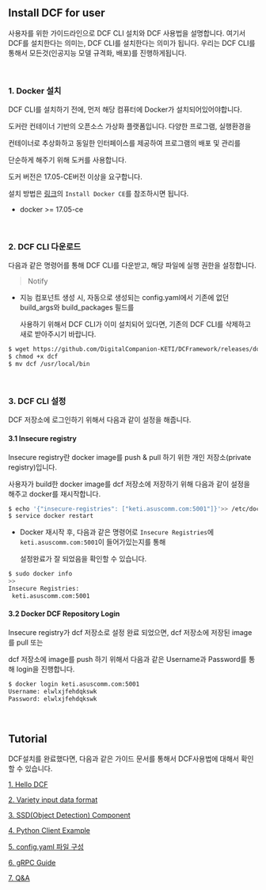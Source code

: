 ## Install DCF for user

사용자를 위한 가이드라인으로 DCF CLI 설치와 DCF 사용법을 설명합니다.  여기서 DCF를 설치한다는 의미는, DCF CLI를 설치한다는 의미가 됩니다. 
우리는 DCF CLI를 통해서 모든것(인공지능 모델 규격화, 배포)를 진행하게됩니다.

​    

### 1. Docker 설치

DCF CLI를 설치하기 전에, 먼저 해당 컴퓨터에 Docker가 설치되어있어야합니다.

도커란 컨테이너 기반의 오픈소스 가상화 플랫폼입니다. 다양한 프로그램, 실행환경을 

컨테이너로 추상화하고 동일한 인터페이스를 제공하여 프로그램의 배포 및 관리를 

단순하게 해주기 위해 도커를 사용합니다. 

도커 버전은 17.05-CE버전 이상을 요구합니다.

설치 방법은 [링크](https://docs.docker.com/install/linux/docker-ce/ubuntu/#install-docker-ce)의 `Install Docker CE`를 참조하시면 됩니다.

- docker >= 17.05-ce

​    

### 2. DCF CLI 다운로드

다음과 같은 명령어를 통해 DCF CLI를 다운받고, 해당 파일에 실행 권한을 설정합니다.

> Notify

- 지능 컴포넌트 생성 시, 자동으로 생성되는 config.yaml에서 기존에 없던 build_args와 build_packages 필드를 

  사용하기 위해서 DCF CLI가 이미 설치되어 있다면, 기존의 DCF CLI를 삭제하고 새로 받아주시기 바랍니다.

```bash
$ wget https://github.com/DigitalCompanion-KETI/DCFramework/releases/download/v0.1.0/dcf
$ chmod +x dcf
$ mv dcf /usr/local/bin
```

​    

### 3. DCF CLI 설정

DCF 저장소에 로그인하기 위해서 다음과 같이 설정을 해줍니다.

#### 3.1 Insecure registry

Insecure registry란 docker image를 push & pull 하기 위한 개인 저장소(private registry)입니다. 

사용자가 build한 docker image를 dcf 저장소에 저장하기 위해 다음과 같이 설정을 해주고 docker를 재시작합니다. 

```bash
$ echo '{"insecure-registries": ["keti.asuscomm.com:5001"]}'>> /etc/docker/daemon.json
$ service docker restart
```

- Docker 재시작 후, 다음과 같은 명령어로 `Insecure Registries`에 `keti.asuscomm.com:5001`이 들어가있는지를 통해 

  설정완료가 잘 되었음을 확인할 수 있습니다.

```bash
$ sudo docker info
>>
Insecure Registries:
 keti.asuscomm.com:5001
```

#### 3.2 Docker DCF Repository Login

Insecure registry가 dcf 저장소로 설정 완료 되었으면, dcf 저장소에 저장된 image를 pull 또는 

dcf 저장소에 image를 push 하기 위해서 다음과 같은 Username과 Password를 통해 login을 진행합니다.

```bash
$ docker login keti.asuscomm.com:5001
Username: elwlxjfehdqkswk
Password: elwlxjfehdqkswk
```


​    

## Tutorial

DCF설치를 완료했다면, 다음과 같은 가이드 문서를 통해서 DCF사용법에 대해서 확인할 수 있습니다.



[1. Hello DCF](helloDCF.md)

[2. Variety input data format](Variety_input_data_format.md)

[3. SSD(Object Detection) Component](SSD(Object_Detection)_Component_Tutorial.md)

[4. Python Client Example](Python_Client_Example.md)

[5. config.yaml 파일 구성](AboutConfig_yaml.md)

[6. gRPC Guide](grpc-guide.md)

[7. Q&A](qna.md)




